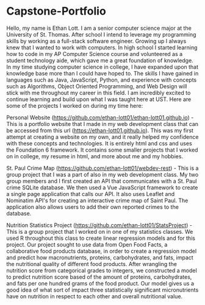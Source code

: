 # Capstone-Portfolio

Hello, my name is Ethan Lott. I am a senior computer science major at the University of St. Thomas. After school I intend to leverage my programming skills by working as a full-stack software engineer. Growing up I always knew that I wanted to work with computers. In high school I started learning how to code in my AP Computer Science course and volunteered as a student technology aide, which gave me a great foundation of knowledge. In my time studying computer science in college, I have expanded upon that knowledge base more than I could have hoped to. The skills I have gained in languages such as Java, JavaScript, Python, and experience with concepts such as Algorithms, Object Oriented Programming, and Web Design will stick with me throughout my career in this field. I am incredibly excited to continue learning and build upon what I was taught here at UST. Here are some of the projects I worked on during my time here:

Personal Website (https://github.com/ethan-lott01/ethan-lott01.github.io) - This is a portfolio website that I made in my web development class that can be accessed from this url (https://ethan-lott01.github.io). This was my first attempt at creating a website on my own, and it really helped my confidence with these concepts and technologies. It is entirely html and css and uses the Foundation 6 framework. It contains some smaller projects that I worked on in college, my resume in html, and more about me and my hobbies.

St. Paul Crime Map (https://github.com/ethan-lott01/webdev-rest) - This is a group project that I was a part of also in my web development class. My two group members and I first created an API that communicates with a St. Paul crime SQLite database. We then used a Vue JavaScript framework to create a single page application that calls our API. It also uses Leaflet and Nominatim API's for creating an interactive crime map of Saint Paul. The application also allows users to add their own reported crimes to the database.

Nutrition Statistics Project (https://github.com/ethan-lott01/StatsProject) - This is a group project that I worked on in one of my statistics classes. We used R throughout this class to create linear regression models and for this project. Our project sought to use data from Open Food Facts, a collaborative food products database, in order to create a regression model and predict how macronutrients, proteins, carbohydrates, and fats, impact the nutritional quality of different food products. After wrangling the nutrition score from categorical grades to integers, we constructed a model to predict nutrition score based of the amount of proteins, carbohydrates, and fats per one hundred grams of the food product. Our model gives us a good idea of what sort of impact three statistically significant micronutrients have on nutrition in respect to each other and overall nutritional value.

